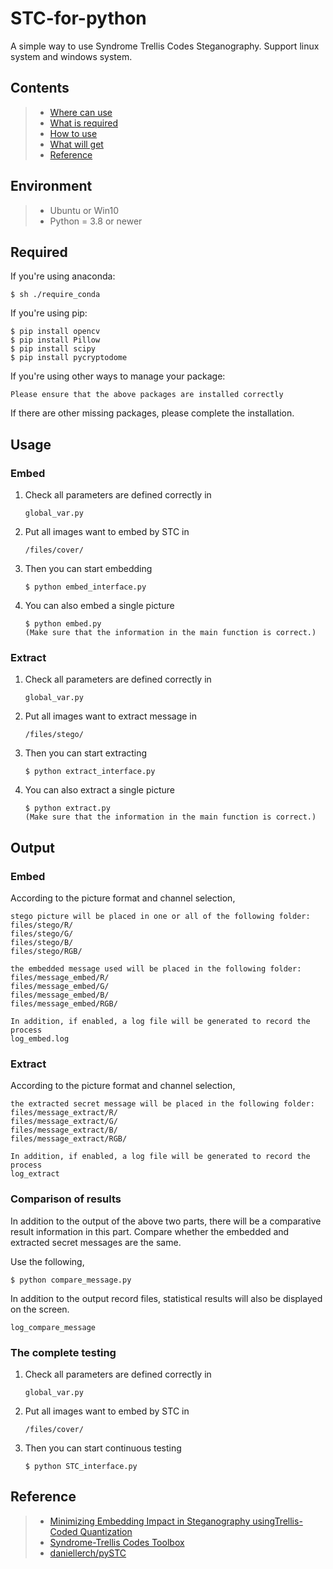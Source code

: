 # STC-for-python

A simple way to use Syndrome Trellis Codes Steganography.
Support linux system and windows system.


Contents
---

>* [Where can use](#Environment)
>* [What is required](#Required)
>* [How to use](#Usage)
>* [What will get](#Output)
>* [Reference](#Reference)

Environment
---

>* Ubuntu or Win10
>* Python = 3.8 or newer


Required
---

If you're using anaconda:

    $ sh ./require_conda

If you're using pip:

    $ pip install opencv
    $ pip install Pillow
    $ pip install scipy
    $ pip install pycryptodome

If you're using other ways to manage your package:

    Please ensure that the above packages are installed correctly
    
If there are other missing packages, please complete the installation.

Usage
---

### Embed
1. Check all parameters are defined correctly in
    ```
    global_var.py
    ```
2. Put all images want to embed by STC in
    ```
    /files/cover/
    ```
3. Then you can start embedding
    ```
    $ python embed_interface.py
    ```
4. You can also embed a single picture
    ```
    $ python embed.py
   (Make sure that the information in the main function is correct.)
    ```


### Extract
1. Check all parameters are defined correctly in
    ```
    global_var.py
    ```
2. Put all images want to extract message in
    ```
    /files/stego/
    ```
3. Then you can start extracting
    ```
    $ python extract_interface.py
    ```
4. You can also extract a single picture
    ```
    $ python extract.py
   (Make sure that the information in the main function is correct.)
    ```

Output
---

### Embed
According to the picture format and channel selection,

```
stego picture will be placed in one or all of the following folder:
files/stego/R/
files/stego/G/
files/stego/B/
files/stego/RGB/
```
```
the embedded message used will be placed in the following folder:
files/message_embed/R/
files/message_embed/G/
files/message_embed/B/
files/message_embed/RGB/
```
```
In addition, if enabled, a log file will be generated to record the process
log_embed.log
```


### Extract
According to the picture format and channel selection,
```
the extracted secret message will be placed in the following folder:
files/message_extract/R/
files/message_extract/G/
files/message_extract/B/
files/message_extract/RGB/
```
```
In addition, if enabled, a log file will be generated to record the process
log_extract
```


### Comparison of results
In addition to the output of the above two parts, there will be a comparative result information in this part. Compare whether the embedded and extracted secret messages are the same.

Use the following,
```
$ python compare_message.py
```
In addition to the output record files, statistical results will also be displayed on the screen.
```
log_compare_message
```

### The complete testing
1. Check all parameters are defined correctly in
    ```
    global_var.py
    ```
2. Put all images want to embed by STC in
    ```
    /files/cover/
    ```
3. Then you can start continuous testing
    ```
    $ python STC_interface.py
    ```


Reference
---
>* [Minimizing Embedding Impact in Steganography usingTrellis-Coded Quantization](http://dde.binghamton.edu/filler/pdf/Fill10spie-syndrome-trellis-codes.pdf)
>* [Syndrome-Trellis Codes Toolbox](http://dde.binghamton.edu/download/syndrome/)
>* [daniellerch/pySTC](https://github.com/daniellerch/pySTC)

